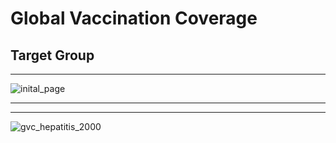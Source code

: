 # Global Vaccination Coverage

## Target Group

___
![inital_page](https://github.com/faithlisa/Global-Vaccination-Coverage/assets/117512700/7f421895-e26a-40d8-ad02-f843e513fde8)
___
___
![gvc_hepatitis_2000](https://github.com/faithlisa/Global-Vaccination-Coverage/assets/117512700/0c8d2d33-e68b-4696-94aa-af5ed723a66e)
